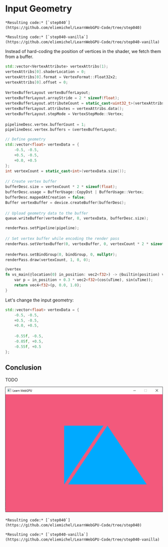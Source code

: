Input Geometry
==============

````{tab} With webgpu.hpp
*Resulting code:* [`step040`](https://github.com/eliemichel/LearnWebGPU-Code/tree/step040)
````

````{tab} Vanilla webgpu.h
*Resulting code:* [`step040-vanilla`](https://github.com/eliemichel/LearnWebGPU-Code/tree/step040-vanilla)
````

Instead of hard-coding the position of vertices in the shader, we fetch them from a buffer.

```C++
std::vector<VertexAttribute> vertexAttribs(1);
vertexAttribs[0].shaderLocation = 0;
vertexAttribs[0].format = VertexFormat::Float32x2;
vertexAttribs[0].offset = 0;

VertexBufferLayout vertexBufferLayout;
vertexBufferLayout.arrayStride = 2 * sizeof(float);
vertexBufferLayout.attributeCount = static_cast<uint32_t>(vertexAttribs.size());
vertexBufferLayout.attributes = vertexAttribs.data();
vertexBufferLayout.stepMode = VertexStepMode::Vertex;

pipelineDesc.vertex.bufferCount = 1;
pipelineDesc.vertex.buffers = &vertexBufferLayout;
```

```C++
// Define geometry
std::vector<float> vertexData = {
	-0.5, -0.5,
	+0.5, -0.5,
	+0.0, +0.5
};
int vertexCount = static_cast<int>(vertexData.size());

// Create vertex buffer
bufferDesc.size = vertexCount * 2 * sizeof(float);
bufferDesc.usage = BufferUsage::CopyDst | BufferUsage::Vertex;
bufferDesc.mappedAtCreation = false;
Buffer vertexBuffer = device.createBuffer(bufferDesc);

// Upload geometry data to the buffer
queue.writeBuffer(vertexBuffer, 0, vertexData, bufferDesc.size);
```

```C++
renderPass.setPipeline(pipeline);

// Set vertex buffer while encoding the render pass
renderPass.setVertexBuffer(0, vertexBuffer, 0, vertexCount * 2 * sizeof(float));

renderPass.setBindGroup(0, bindGroup, 0, nullptr);
renderPass.draw(vertexCount, 1, 0, 0);
```

```rust
@vertex
fn vs_main(@location(0) in_position: vec2<f32>) -> @builtin(position) vec4<f32> {
	var p = in_position + 0.3 * vec2<f32>(cos(uTime), sin(uTime));
	return vec4<f32>(p, 0.0, 1.0);
}
```

Let's change the input geometry:

```C++
std::vector<float> vertexData = {
	-0.5, -0.5,
	+0.5, -0.5,
	+0.0, +0.5,

	-0.55f, -0.5,
	-0.05f, +0.5,
	-0.55f, +0.5
};
```

Conclusion
----------

TODO

![Two triangles](/images/two-triangles.png)

````{tab} With webgpu.hpp
*Resulting code:* [`step040`](https://github.com/eliemichel/LearnWebGPU-Code/tree/step040)
````

````{tab} Vanilla webgpu.h
*Resulting code:* [`step040-vanilla`](https://github.com/eliemichel/LearnWebGPU-Code/tree/step040-vanilla)
````


